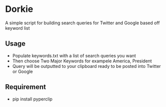 # Dorkie
A simple script for building search queries for Twitter and Google based off keyword list

## Usage
  - Populate keywords.txt with a list of search queries you want
  - Then choose Two Major Keywords for exampele America, President
  - Query will be outputted to your clipboard ready to be posted into Twitter or Google

## Requirement
  - pip install pyperclip 
